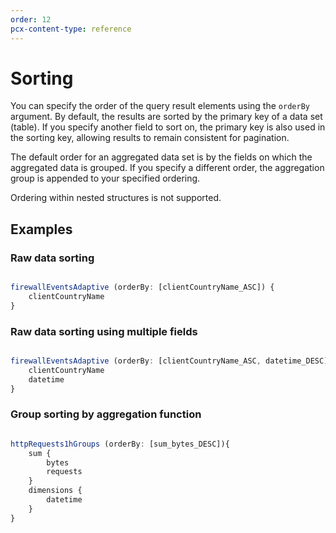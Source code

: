 ```yaml
---
order: 12
pcx-content-type: reference
---
```


# Sorting

You can specify the order of the query result elements using the `orderBy` argument. By default, the results are sorted by the primary key of a data set (table). If you specify another field to sort on, the primary key is also used in the sorting key, allowing results to remain consistent for pagination.

The default order for an aggregated data set is by the fields on which the aggregated data is grouped. If you specify a different order, the aggregation group is appended to your specified ordering.

<Aside type="note" header="Note">

Ordering within nested structures is not supported.

</Aside>

## Examples

### Raw data sorting

```javascript

firewallEventsAdaptive (orderBy: [clientCountryName_ASC]) {
    clientCountryName
}
```

### Raw data sorting using multiple fields

```javascript

firewallEventsAdaptive (orderBy: [clientCountryName_ASC, datetime_DESC]) {
    clientCountryName
    datetime
}
```

### Group sorting by aggregation function

```javascript

httpRequests1hGroups (orderBy: [sum_bytes_DESC]){
    sum {
        bytes
        requests
    }
    dimensions {
        datetime
    }
}
```
